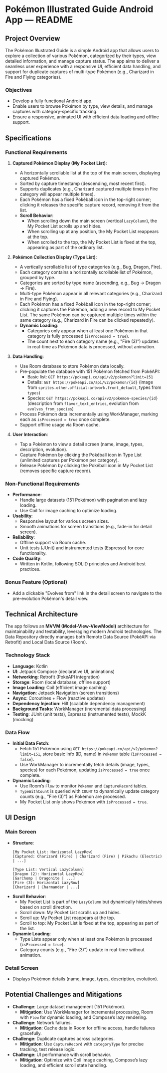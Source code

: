 # Pokémon Illustrated Guide Android App — README

## Project Overview

The Pokémon Illustrated Guide is a simple Android app that allows users to explore a collection of various Pokémon, categorized by their types, view detailed information, and manage capture status. The app aims to deliver a seamless user experience with a responsive UI, efficient data handling, and support for duplicate captures of multi-type Pokémon (e.g., Charizard in Fire and Flying categories).

### Objectives
- Develop a fully functional Android app.
- Enable users to browse Pokémon by type, view details, and manage captures with category-specific tracking.
- Ensure a responsive, animated UI with efficient data loading and offline support.

## Specifications

### Functional Requirements
1. **Captured Pokémon Display (My Pocket List)**:
   - A horizontally scrollable list at the top of the main screen, displaying captured Pokémon.
   - Sorted by capture timestamp (descending, most recent first).
   - Supports duplicates (e.g., Charizard captured multiple times in Fire category will appear multiple times).
   - Each Pokémon has a fixed Pokéball icon in the top-right corner; clicking it releases the specific capture record, removing it from the list.
   - **Scroll Behavior**:
     - When scrolling down the main screen (vertical `LazyColumn`), the My Pocket List scrolls up and hides.
     - When scrolling up at any position, the My Pocket List reappears at the top.
     - When scrolled to the top, the My Pocket List is fixed at the top, appearing as part of the ordinary list.

2. **Pokémon Collection Display (Type List)**:
   - A vertically scrollable list of type categories (e.g., Bug, Dragon, Fire).
   - Each category contains a horizontally scrollable list of Pokémon, grouped by type.
   - Categories are sorted by type name (ascending, e.g., Bug -> Dragon -> Fire).
   - Multi-type Pokémon appear in all relevant categories (e.g., Charizard in Fire and Flying).
   - Each Pokémon has a fixed Pokéball icon in the top-right corner; clicking it captures the Pokémon, adding a new record to My Pocket List. The same Pokémon can be captured multiple times within the same category (e.g., Charizard in Fire can be clicked repeatedly).
   - **Dynamic Loading**:
     - Categories only appear when at least one Pokémon in that category is fully processed (`isProcessed = true`).
     - The count next to each category name (e.g., "Fire (3)") updates in real-time as Pokémon data is processed, without animation.

3. **Data Handling**:
   - Use Room database to store Pokémon data locally.
   - Pre-populate the database with 151 Pokémon fetched from PokéAPI:
     - Basic list: `GET https://pokeapi.co/api/v2/pokemon?limit=151`
     - Details: `GET https://pokeapi.co/api/v2/pokemon/{id}` (image from `sprites.other.official-artwork.front_default`, types from `types`)
     - Species: `GET https://pokeapi.co/api/v2/pokemon-species/{id}` (description from `flavor_text_entries`, evolution from `evolves_from_species`)
   - Process Pokémon data incrementally using WorkManager, marking each as `isProcessed = true` once complete.
   - Support offline usage via Room cache.

4. **User Interaction**:
   - Tap a Pokémon to view a detail screen (name, image, types, description, evolution).
   - Capture Pokémon by clicking the Pokéball icon in Type List (unlimited captures per Pokémon per category).
   - Release Pokémon by clicking the Pokéball icon in My Pocket List (removes specific capture record).

### Non-Functional Requirements
- **Performance**:
  - Handle large datasets (151 Pokémon) with pagination and lazy loading.
  - Use Coil for image caching to optimize loading.
- **Usability**:
  - Responsive layout for various screen sizes.
  - Smooth animations for screen transitions (e.g., fade-in for detail screen).
- **Reliability**:
  - Offline support via Room cache.
  - Unit tests (JUnit) and instrumented tests (Espresso) for core functionality.
- **Code Quality**:
  - Written in Kotlin, following SOLID principles and Android best practices.

### Bonus Feature (Optional)
- Add a clickable "Evolves from" link in the detail screen to navigate to the pre-evolution Pokémon's detail view.

## Technical Architecture

The app follows an **MVVM (Model-View-ViewModel)** architecture for maintainability and testability, leveraging modern Android technologies. The Data Repository directly manages both Remote Data Source (PokéAPI via Retrofit) and Local Data Source (Room).

### Technology Stack
- **Language**: Kotlin
- **UI**: Jetpack Compose (declarative UI, animations)
- **Networking**: Retrofit (PokéAPI integration)
- **Storage**: Room (local database, offline support)
- **Image Loading**: Coil (efficient image caching)
- **Navigation**: Jetpack Navigation (screen transitions)
- **Async**: Coroutines + Flow (reactive updates)
- **Dependency Injection**: Hilt (scalable dependency management)
- **Background Tasks**: WorkManager (incremental data processing)
- **Testing**: JUnit (unit tests), Espresso (instrumented tests), MockK (mocking)

### Data Flow
- **Initial Data Fetch**:
  - Fetch 151 Pokémon using `GET https://pokeapi.co/api/v2/pokemon?limit=151`, store basic info (ID, name) in `Pokemon` table (`isProcessed = false`).
  - Use WorkManager to incrementally fetch details (image, types, species) for each Pokémon, updating `isProcessed = true` once complete.
- **Dynamic Loading**:
  - Use Room’s `Flow` to monitor `Pokemon` and `CaptureRecord` tables.
  - `TypeWithCount` is queried with `COUNT` to dynamically update category counts (e.g., "Fire (3)") as Pokémon are processed.
  - My Pocket List only shows Pokémon with `isProcessed = true`.

## UI Design

### Main Screen
- **Structure**:
  ```
  [My Pocket List: Horizontal LazyRow]
  [Captured: Charizard (Fire) | Charizard (Fire) | Pikachu (Electric) | ...]

  [Type List: Vertical LazyColumn]
  [Dragon (2): Horizontal LazyRow]
  [Garchomp | Dragonite | ...]
  [Fire (3): Horizontal LazyRow]
  [Charizard | Charmander | ...]
  ```
- **Scroll Behavior**:
  - My Pocket List is part of the `LazyColumn` but dynamically hides/shows based on scroll direction.
  - Scroll down: My Pocket List scrolls up and hides.
  - Scroll up: My Pocket List reappears at the top.
  - Scroll to top: My Pocket List is fixed at the top, appearing as part of the list.
- **Dynamic Loading**:
  - Type Lists appear only when at least one Pokémon is processed (`isProcessed = true`).
  - Category counts (e.g., "Fire (3)") update in real-time without animation.

### Detail Screen
- Displays Pokémon details (name, image, types, description, evolution).

## Potential Challenges and Mitigations
- **Challenge**: Large dataset management (151 Pokémon).
  - **Mitigation**: Use WorkManager for incremental processing, Room with `Flow` for dynamic loading, and Compose’s lazy rendering.
- **Challenge**: Network failures.
  - **Mitigation**: Cache data in Room for offline access, handle failures gracefully.
- **Challenge**: Duplicate captures across categories.
  - **Mitigation**: Use `CaptureRecord` with `categoryType` for precise tracking, test release logic.
- **Challenge**: UI performance with scroll behavior.
  - **Mitigation**: Optimize with Coil image caching, Compose’s lazy loading, and efficient scroll state handling.